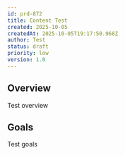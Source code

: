 ```yaml
---
id: prd-872
title: Content Test
created: 2025-10-05
createdAt: 2025-10-05T19:17:50.968Z
author: Test
status: draft
priority: low
version: 1.0
---
```


## Overview
Test overview
## Goals
Test goals